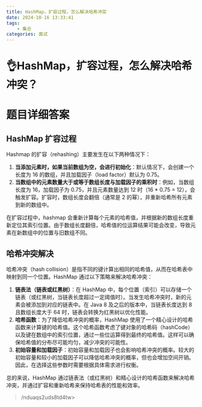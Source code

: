 ```yaml
---
title: HashMap，扩容过程，怎么解决哈希冲突
date: 2024-10-16 13:33:41
tags:
	- 集合
categories: 面试
---
```

# 👌HashMap，扩容过程，怎么解决哈希冲突？

# 题目详细答案
## HashMap 扩容过程
Hashmap 的扩容（rehashing）主要发生在以下两种情况下：

1. **当添加元素时，如果当前数组为空，会进行初始化**：默认情况下，会创建一个长度为 16 的数组，并且加载因子（load factor）默认为 0.75。
2. **当数组中的元素数量大于或等于数组长度与加载因子的乘积时**：例如，当数组长度为 16，加载因子为 0.75，并且元素数量达到 12 时（16 * 0.75 = 12），会触发扩容。扩容时，数组长度会翻倍（通常是 2 的幂），并重新哈希所有元素到新的数组中。

在扩容过程中，hashmap 会重新计算每个元素的哈希值，并根据新的数组长度重新定位其索引位置。由于数组长度翻倍，哈希值的位运算结果可能会改变，导致元素在新数组中的位置与旧数组不同。

## 哈希冲突解决
哈希冲突（hash collision）是指不同的键计算出相同的哈希值，从而在哈希表中映射到同一个位置。HashMap 通过以下策略来解决哈希冲突：

1. **链表法（链表或红黑树）**：在 HashMap 中，每个位置（索引）可以存储一个链表（或红黑树，当链表长度超过一定阈值时）。当发生哈希冲突时，新的元素会被添加到对应的链表中。在 Java 8 及之后的版本中，当链表长度达到 8 且数组长度大于 64 时，链表会转换为红黑树以优化性能。
2. **哈希函数**：为了降低哈希冲突的概率，HashMap 使用了一个精心设计的哈希函数来计算键的哈希值。这个哈希函数考虑了键对象的哈希码（hashCode）以及键在数组中的索引位置，通过一些位运算得到最终的哈希值。这样可以确保哈希值的分布尽可能均匀，减少冲突的可能性。
3. **初始容量和加载因子**：初始容量和加载因子也会影响哈希冲突的概率。较大的初始容量和较小的加载因子可以降低哈希冲突的概率，但也会增加空间开销。因此，在选择这些参数时需要根据具体需求进行权衡。

总的来说，HashMap 通过链表法（或红黑树）和精心设计的哈希函数来解决哈希冲突，并通过扩容和重新哈希来保持哈希表的性能和效率。



> /nduaqs2uds8td4tw>